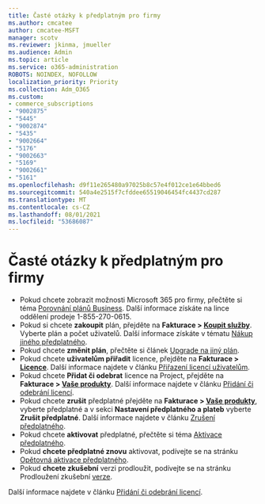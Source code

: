 ```yaml
---
title: Časté otázky k předplatným pro firmy
ms.author: cmcatee
author: cmcatee-MSFT
manager: scotv
ms.reviewer: jkinma, jmueller
ms.audience: Admin
ms.topic: article
ms.service: o365-administration
ROBOTS: NOINDEX, NOFOLLOW
localization_priority: Priority
ms.collection: Adm_O365
ms.custom:
- commerce_subscriptions
- "9002875"
- "5445"
- "9002874"
- "5435"
- "9002664"
- "5176"
- "9002663"
- "5169"
- "9002661"
- "5161"
ms.openlocfilehash: d9f11e265480a97025b8c57e4f012ce1e64bbed6
ms.sourcegitcommit: 540a4e2515f7cfddee65519046454fc4437cd287
ms.translationtype: MT
ms.contentlocale: cs-CZ
ms.lasthandoff: 08/01/2021
ms.locfileid: "53686087"
---
```

# <a name="business-subscription-faq"></a>Časté otázky k předplatným pro firmy

- Pokud chcete zobrazit možnosti Microsoft 365 pro firmy, přečtěte si téma [Porovnání plánů Business](https://www.microsoft.com/microsoft-365/compare-all-microsoft-365-products?&activetab=tab:primaryr2). Další informace získáte na lince oddělení prodeje 1-855-270-0615.
- Pokud si chcete **zakoupit** plán, přejděte na **Fakturace > [Koupit služby](https://go.microsoft.com/fwlink/p/?linkid=868433)**. Vyberte plán a počet uživatelů. Další informace získáte v tématu [Nákup jiného předplatného](https://docs.microsoft.com/microsoft-365/commerce/try-or-buy-microsoft-365#buy-a-different-subscription).
- Pokud chcete **změnit plán**, přečtěte si článek [Upgrade na jiný plán](https://docs.microsoft.com/microsoft-365/commerce/subscriptions/upgrade-to-different-plan).
- Pokud chcete **uživatelům přiřadit** licence, přejděte na **Fakturace > [Licence](https://go.microsoft.com/fwlink/p/?linkid=842264)**. Další informace najdete v článku [Přiřazení licencí uživatelům](https://docs.microsoft.com/microsoft-365/admin/manage/assign-licenses-to-users).
- Pokud chcete **Přidat či odebrat** licence na Project, přejděte na **Fakturace > [Vaše produkty](https://go.microsoft.com/fwlink/p/?linkid=842054)**. Další informace najdete v článku [Přidání či odebrání licencí](https://docs.microsoft.com/microsoft-365/commerce/licenses/buy-licenses).
- Pokud chcete **zrušit** předplatné přejděte na **Fakturace > [Vaše produkty](https://go.microsoft.com/fwlink/p/?linkid=842054)**, vyberte předplatné a v sekci **Nastavení předplatného a plateb** vyberte **Zrušit předplatné**. Další informace najdete v článku [Zrušení předplatného](https://docs.microsoft.com/microsoft-365/commerce/subscriptions/cancel-your-subscription).
- Pokud chcete **aktivovat** předplatné, přečtěte si téma [Aktivace předplatného](https://docs.microsoft.com/alchemyinsights/activate-your-office-365-subscription).
- Pokud **chcete předplatné znovu** aktivovat, podívejte se na stránku [Opětovná aktivace předplatného](https://docs.microsoft.com/alchemyinsights/reactivate-your-subscription).
- Pokud  **chcete zkušební** verzi prodloužit, podívejte se na stránku Prodloužení zkušební [verze](https://docs.microsoft.com/microsoft-365/commerce/extend-your-trial).

Další informace najdete v článku [Přidání či odebrání licencí](https://docs.microsoft.com/microsoft-365/commerce/licenses/buy-licenses).